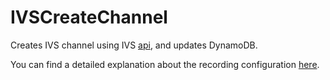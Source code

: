 # IVSCreateChannel

Creates IVS channel using IVS [api](https://docs.aws.amazon.com/AWSJavaScriptSDK/latest/AWS/IVS.html#createChannel-property), and updates DynamoDB.

You can find a detailed explanation about the recording configuration [here](https://docs.aws.amazon.com/ivs/latest/userguide/getting-started-create-channel.html).

